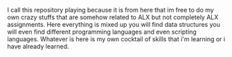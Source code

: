 I call this repository playing because it is from here that im
free to do my own crazy stuffs that are somehow related to ALX but not 
completely ALX assignments. Here everything is mixed up you will find 
data structures you will even find different programming languages and even 
scripting languages. Whatever is here is my own cocktail of skills that i'm learning
or i have already learned.

